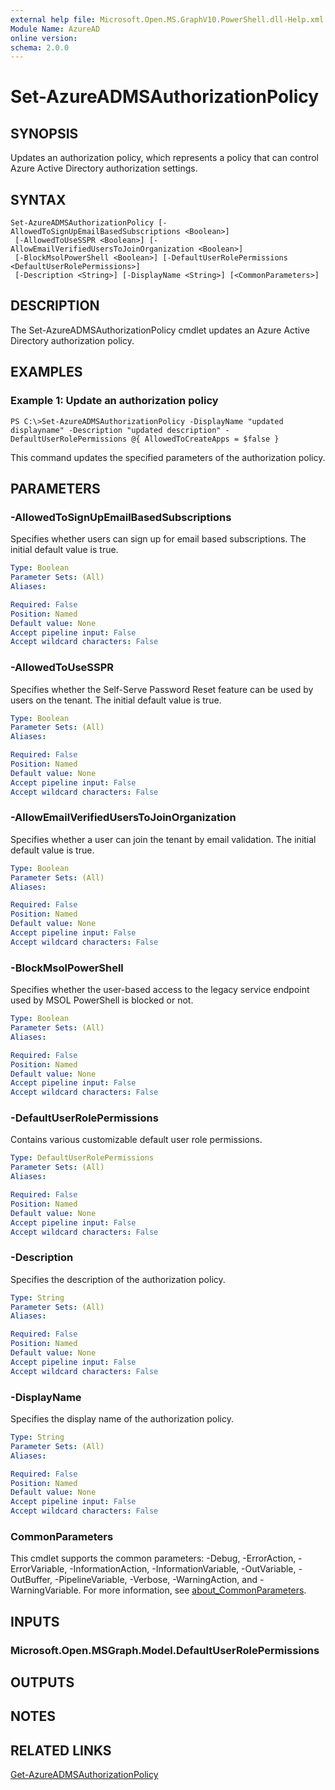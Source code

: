```yaml
---
external help file: Microsoft.Open.MS.GraphV10.PowerShell.dll-Help.xml
Module Name: AzureAD
online version:
schema: 2.0.0
---
```


# Set-AzureADMSAuthorizationPolicy

## SYNOPSIS
Updates an authorization policy, which represents a policy that can control Azure Active Directory authorization settings.

## SYNTAX

```
Set-AzureADMSAuthorizationPolicy [-AllowedToSignUpEmailBasedSubscriptions <Boolean>]
 [-AllowedToUseSSPR <Boolean>] [-AllowEmailVerifiedUsersToJoinOrganization <Boolean>]
 [-BlockMsolPowerShell <Boolean>] [-DefaultUserRolePermissions <DefaultUserRolePermissions>]
 [-Description <String>] [-DisplayName <String>] [<CommonParameters>]
```

## DESCRIPTION
The Set-AzureADMSAuthorizationPolicy cmdlet updates an Azure Active Directory authorization policy.

## EXAMPLES

### Example 1: Update an authorization policy
```
PS C:\>Set-AzureADMSAuthorizationPolicy -DisplayName "updated displayname" -Description "updated description" -DefaultUserRolePermissions @{ AllowedToCreateApps = $false }
```

This command updates the specified parameters of the authorization policy.

## PARAMETERS

### -AllowedToSignUpEmailBasedSubscriptions
Specifies whether users can sign up for email based subscriptions.
The initial default value is true.

```yaml
Type: Boolean
Parameter Sets: (All)
Aliases:

Required: False
Position: Named
Default value: None
Accept pipeline input: False
Accept wildcard characters: False
```

### -AllowedToUseSSPR
Specifies whether the Self-Serve Password Reset feature can be used by users on the tenant.
The initial default value is true.

```yaml
Type: Boolean
Parameter Sets: (All)
Aliases:

Required: False
Position: Named
Default value: None
Accept pipeline input: False
Accept wildcard characters: False
```

### -AllowEmailVerifiedUsersToJoinOrganization
Specifies whether a user can join the tenant by email validation.
The initial default value is true.

```yaml
Type: Boolean
Parameter Sets: (All)
Aliases:

Required: False
Position: Named
Default value: None
Accept pipeline input: False
Accept wildcard characters: False
```

### -BlockMsolPowerShell
Specifies whether the user-based access to the legacy service endpoint used by MSOL PowerShell is blocked or not.

```yaml
Type: Boolean
Parameter Sets: (All)
Aliases:

Required: False
Position: Named
Default value: None
Accept pipeline input: False
Accept wildcard characters: False
```

### -DefaultUserRolePermissions
Contains various customizable default user role permissions.

```yaml
Type: DefaultUserRolePermissions
Parameter Sets: (All)
Aliases:

Required: False
Position: Named
Default value: None
Accept pipeline input: False
Accept wildcard characters: False
```

### -Description
Specifies the description of the authorization policy.

```yaml
Type: String
Parameter Sets: (All)
Aliases:

Required: False
Position: Named
Default value: None
Accept pipeline input: False
Accept wildcard characters: False
```

### -DisplayName
Specifies the display name of the authorization policy.

```yaml
Type: String
Parameter Sets: (All)
Aliases:

Required: False
Position: Named
Default value: None
Accept pipeline input: False
Accept wildcard characters: False
```

### CommonParameters
This cmdlet supports the common parameters: -Debug, -ErrorAction, -ErrorVariable, -InformationAction, -InformationVariable, -OutVariable, -OutBuffer, -PipelineVariable, -Verbose, -WarningAction, and -WarningVariable. For more information, see [about_CommonParameters](http://go.microsoft.com/fwlink/?LinkID=113216).

## INPUTS

### Microsoft.Open.MSGraph.Model.DefaultUserRolePermissions
## OUTPUTS

## NOTES

## RELATED LINKS

[Get-AzureADMSAuthorizationPolicy]()

